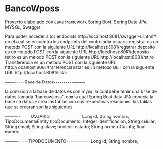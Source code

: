 
# BancoWposs

Proyecto elaborado con Java framework Spring Boot, Spring Data JPA, MYSQL, Swagger

Para poder acceder a los endpoints http://localhost:8081/swagger-ui.html#
en el cual se encuentra los endpoints del controlador usuario
registrar es un metodo POST con la siguiente URL http://localhost:8081/registrar 
deposito es un metodo POST con la siguiente URL http://localhost:8081/deposito
retiro es un metodo POST con la siguiente URL http://localhost:8081/retiro
Transferencia es un metodo POST con la siguiente URL http://localhost:8081/tranferencia
listar es un metodo GET con la siguiente URL http://localhost:8081/listar







----------Base de Datos----------------

la conexion a la base de datos es con mysql la cual debe tener una base de datos llamada "bancowposs", con la cual Spring Boot data JPA conecta la base de datos y crea las tablas con sus respectivas relaciones. las tablas que se crearan son las siguientes

-------------USUARIO----------------
     Long id;
    String nombre;
    TipoDocumentoEntity tipoDocumento;
    Integer identificacion;
    String celular;
    String email;
    String clave;
    boolean estado;
    String numeroCuenta;
    float monto;
    
------------TIPODOCUMENTO------------
    Long id;
    String nombre;



